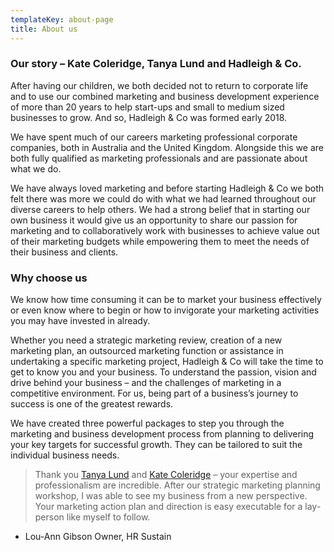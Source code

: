 ```yaml
---
templateKey: about-page
title: About us
---
```

### Our story – Kate Coleridge, Tanya Lund and Hadleigh & Co.

After having our children, we both decided not to return to corporate life and to use our combined marketing and business development experience of more than 20 years to help start-ups and small to medium sized businesses to grow. And so, Hadleigh & Co was formed early 2018.

We have spent much of our careers marketing professional corporate companies, both in Australia and the United Kingdom. Alongside this we are both fully qualified as marketing professionals and are passionate about what we do.

We have always loved marketing and before starting Hadleigh & Co we both felt there was more we could do with what we had learned throughout our diverse careers to help others. We had a strong belief that in starting our own business it would give us an opportunity to share our passion for marketing and to collaboratively work with businesses to achieve value out of their marketing budgets while empowering them to meet the needs of their business and clients.

### Why choose us

We know how time consuming it can be to market your business effectively or even know where to begin or how to invigorate your marketing activities you may have invested in already.

Whether you need a strategic marketing review, creation of a new marketing plan, an outsourced marketing function or assistance in undertaking a specific marketing project, Hadleigh & Co will take the time to get to know you and your business. To understand the passion, vision and drive behind your business – and the challenges of marketing in a competitive environment. For us, being part of a business’s journey to success is one of the greatest rewards.

We have created three powerful packages to step you through the marketing and business development process from planning to delivering your key targets for successful growth. They can be tailored to suit the individual business needs.

> Thank you [Tanya Lund](https://www.linkedin.com/in/tanya-lund-41169320/) and [Kate Coleridge](https://www.linkedin.com/in/hadleighandco-kate-coleridge-marketing-strategies/)  – your expertise and professionalism are incredible. After our strategic marketing planning workshop, I was able to see my business from a new perspective. Your marketing action plan and direction is easy executable for a lay-person like myself to follow.
- Lou-Ann Gibson 
Owner, HR Sustain
